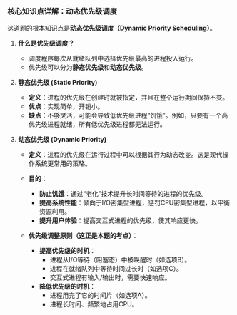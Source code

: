 ### 核心知识点详解：动态优先级调度

这道题的根本知识点是**动态优先级调度（Dynamic Priority Scheduling）**。

1.  **什么是优先级调度？**
    *   调度程序每次从就绪队列中选择优先级最高的进程投入运行。
    *   优先级可以分为**静态优先级**和**动态优先级**。

2.  **静态优先级 (Static Priority)**
    *   **定义**：进程的优先级在创建时就被指定，并且在整个运行期间保持不变。
    *   **优点**：实现简单，开销小。
    *   **缺点**：不够灵活，可能会导致低优先级进程“饥饿”。例如，只要有一个高优先级进程就绪，所有低优先级进程都无法运行。

3.  **动态优先级 (Dynamic Priority)**
    *   **定义**：进程的优先级在运行过程中可以根据其行为动态改变。这是现代操作系统更常用的策略。
    *   **目的**：
        *   **防止饥饿**：通过“老化”技术提升长时间等待的进程的优先级。
        *   **提高系统性能**：倾向于I/O密集型进程，惩罚CPU密集型进程，以平衡资源利用。
        *   **提升用户体验**：提高交互式进程的优先级，使其响应更快。

    *   **优先级调整原则（这正是本题的考点）**：
        *   **提高优先级的时机**：
            *   进程从I/O等待（阻塞态）中被唤醒时（如选项B）。
            *   进程在就绪队列中等待时间过长时（如选项C）。
            *   交互式进程有输入/输出时，需要快速响应。
        *   **降低优先级的时机**：
            *   进程用完了它的时间片（如选项A）。
            *   进程长时间、频繁地占用CPU。